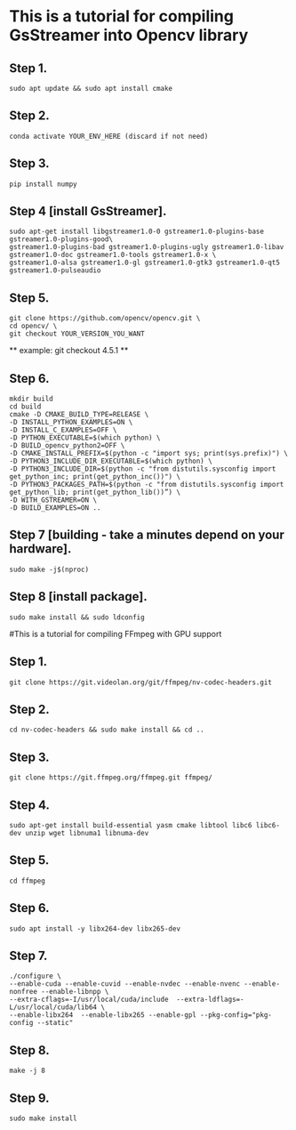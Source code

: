 # This is a tutorial for compiling GsStreamer into Opencv library

## Step 1. 
    sudo apt update && sudo apt install cmake
## Step 2. 
    conda activate YOUR_ENV_HERE (discard if not need)
## Step 3. 
    pip install numpy
## Step 4 [install GsStreamer]. 
    sudo apt-get install libgstreamer1.0-0 gstreamer1.0-plugins-base gstreamer1.0-plugins-good\
    gstreamer1.0-plugins-bad gstreamer1.0-plugins-ugly gstreamer1.0-libav gstreamer1.0-doc gstreamer1.0-tools gstreamer1.0-x \
    gstreamer1.0-alsa gstreamer1.0-gl gstreamer1.0-gtk3 gstreamer1.0-qt5 gstreamer1.0-pulseaudio

## Step 5. 
    git clone https://github.com/opencv/opencv.git \
    cd opencv/ \
    git checkout YOUR_VERSION_YOU_WANT 
** example: git checkout 4.5.1 **

## Step 6. 
    mkdir build
    cd build
    cmake -D CMAKE_BUILD_TYPE=RELEASE \
    -D INSTALL_PYTHON_EXAMPLES=ON \
    -D INSTALL_C_EXAMPLES=OFF \
    -D PYTHON_EXECUTABLE=$(which python) \
    -D BUILD_opencv_python2=OFF \
    -D CMAKE_INSTALL_PREFIX=$(python -c "import sys; print(sys.prefix)") \
    -D PYTHON3_INCLUDE_DIR_EXECUTABLE=$(which python) \
    -D PYTHON3_INCLUDE_DIR=$(python -c "from distutils.sysconfig import get_python_inc; print(get_python_inc())") \
    -D PYTHON3_PACKAGES_PATH=$(python -c "from distutils.sysconfig import get_python_lib; print(get_python_lib())”) \
    -D WITH_GSTREAMER=ON \
    -D BUILD_EXAMPLES=ON ..

## Step 7 [building - take a minutes depend on your hardware]. 
    sudo make -j$(nproc)
## Step 8 [install package]. 
    sudo make install && sudo ldconfig  





#This is a tutorial for compiling FFmpeg with GPU support

## Step 1. 
    git clone https://git.videolan.org/git/ffmpeg/nv-codec-headers.git
## Step 2. 
    cd nv-codec-headers && sudo make install && cd ..
## Step 3. 
    git clone https://git.ffmpeg.org/ffmpeg.git ffmpeg/
## Step 4. 
    sudo apt-get install build-essential yasm cmake libtool libc6 libc6-dev unzip wget libnuma1 libnuma-dev
## Step 5. 
    cd ffmpeg 
## Step 6. 
    sudo apt install -y libx264-dev libx265-dev 
## Step 7. 
    ./configure \
    --enable-cuda --enable-cuvid --enable-nvdec --enable-nvenc --enable-nonfree --enable-libnpp \
    --extra-cflags=-I/usr/local/cuda/include  --extra-ldflags=-L/usr/local/cuda/lib64 \
    --enable-libx264  --enable-libx265 --enable-gpl --pkg-config="pkg-config --static"

## Step 8. 
    make -j 8
## Step 9. 
    sudo make install


